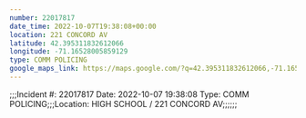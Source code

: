 ```yaml
---
number: 22017817
date_time: 2022-10-07T19:38:08+00:00
location: 221 CONCORD AV
latitude: 42.395311832612066
longitude: -71.16528005859129
type: COMM POLICING
google_maps_link: https://maps.google.com/?q=42.395311832612066,-71.16528005859129
---
```


;;;Incident #: 22017817  Date: 2022-10-07 19:38:08   Type: COMM POLICING;;;Location: HIGH SCHOOL / 221 CONCORD AV;;;;;;
